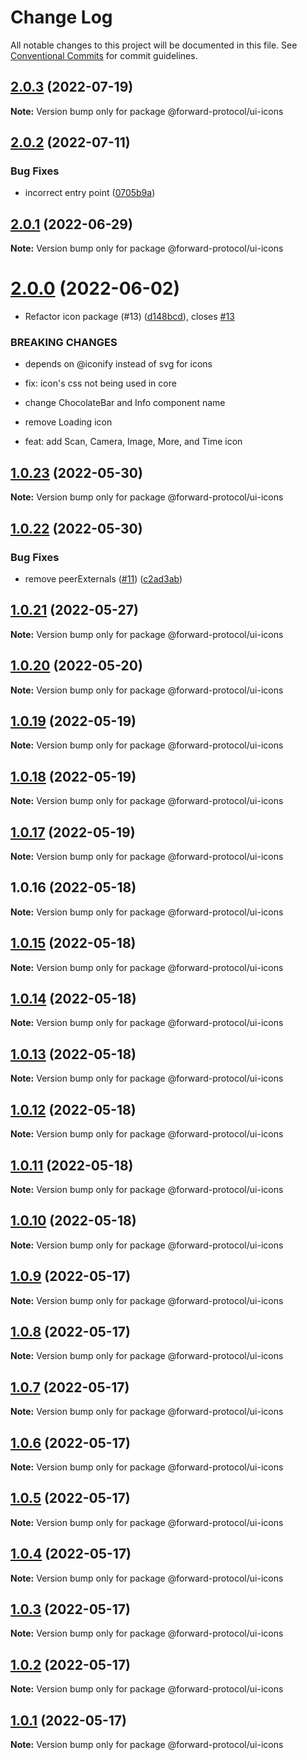 # Change Log

All notable changes to this project will be documented in this file.
See [Conventional Commits](https://conventionalcommits.org) for commit guidelines.

## [2.0.3](https://github.com/Forward-Protocol/forward-design-system/compare/@forward-protocol/ui-icons@2.0.2...@forward-protocol/ui-icons@2.0.3) (2022-07-19)

**Note:** Version bump only for package @forward-protocol/ui-icons





## [2.0.2](https://github.com/Forward-Protocol/forward-design-system/compare/@forward-protocol/ui-icons@2.0.1...@forward-protocol/ui-icons@2.0.2) (2022-07-11)


### Bug Fixes

* incorrect entry point ([0705b9a](https://github.com/Forward-Protocol/forward-design-system/commit/0705b9a4b683f16cc02e0ac1c1e1bf4bcf506c95))





## [2.0.1](https://github.com/Forward-Protocol/forward-design-system/compare/@forward-protocol/ui-icons@2.0.0...@forward-protocol/ui-icons@2.0.1) (2022-06-29)

**Note:** Version bump only for package @forward-protocol/ui-icons





# [2.0.0](https://github.com/Forward-Protocol/forward-design-system/compare/@forward-protocol/ui-icons@1.0.23...@forward-protocol/ui-icons@2.0.0) (2022-06-02)


* Refactor icon package (#13) ([d148bcd](https://github.com/Forward-Protocol/forward-design-system/commit/d148bcd374068832d6a7833d4f8d7d4eeb00b72d)), closes [#13](https://github.com/Forward-Protocol/forward-design-system/issues/13)


### BREAKING CHANGES

* depends on @iconify instead of svg for icons

* fix: icon's css not being used in core
* change ChocolateBar and Info component name
* remove Loading icon

* feat: add Scan, Camera, Image, More, and Time icon





## [1.0.23](https://github.com/Forward-Protocol/forward-design-system/compare/@forward-protocol/ui-icons@1.0.22...@forward-protocol/ui-icons@1.0.23) (2022-05-30)

**Note:** Version bump only for package @forward-protocol/ui-icons





## [1.0.22](https://github.com/Forward-Protocol/forward-design-system/compare/@forward-protocol/ui-icons@1.0.21...@forward-protocol/ui-icons@1.0.22) (2022-05-30)


### Bug Fixes

* remove peerExternals ([#11](https://github.com/Forward-Protocol/forward-design-system/issues/11)) ([c2ad3ab](https://github.com/Forward-Protocol/forward-design-system/commit/c2ad3abf18cd3f38f93c5f02150d720ed6d5367e))





## [1.0.21](https://github.com/Forward-Protocol/forward-design-system/compare/@forward-protocol/ui-icons@1.0.20...@forward-protocol/ui-icons@1.0.21) (2022-05-27)

**Note:** Version bump only for package @forward-protocol/ui-icons





## [1.0.20](https://github.com/Forward-Protocol/forward-design-system/compare/@forward-protocol/ui-icons@1.0.17...@forward-protocol/ui-icons@1.0.20) (2022-05-20)

**Note:** Version bump only for package @forward-protocol/ui-icons





## [1.0.19](https://github.com/Forward-Protocol/forward-design-system/compare/@forward-protocol/ui-icons@1.0.18...@forward-protocol/ui-icons@1.0.19) (2022-05-19)

**Note:** Version bump only for package @forward-protocol/ui-icons





## [1.0.18](https://github.com/Forward-Protocol/forward-design-system/compare/@forward-protocol/ui-icons@1.0.17...@forward-protocol/ui-icons@1.0.18) (2022-05-19)

**Note:** Version bump only for package @forward-protocol/ui-icons





## [1.0.17](https://github.com/Forward-Protocol/forward-design-system/compare/@forward-protocol/ui-icons@1.0.16...@forward-protocol/ui-icons@1.0.17) (2022-05-19)

**Note:** Version bump only for package @forward-protocol/ui-icons





## 1.0.16 (2022-05-18)

**Note:** Version bump only for package @forward-protocol/ui-icons





## [1.0.15](https://github.com/Forward-Protocol/forward-design-system/compare/@forward-protocol/ui-icons@1.0.14...@forward-protocol/ui-icons@1.0.15) (2022-05-18)

**Note:** Version bump only for package @forward-protocol/ui-icons





## [1.0.14](https://github.com/Forward-Protocol/forward-design-system/compare/@forward-protocol/ui-icons@1.0.13...@forward-protocol/ui-icons@1.0.14) (2022-05-18)

**Note:** Version bump only for package @forward-protocol/ui-icons





## [1.0.13](https://github.com/Forward-Protocol/forward-design-system/compare/@forward-protocol/ui-icons@1.0.12...@forward-protocol/ui-icons@1.0.13) (2022-05-18)

**Note:** Version bump only for package @forward-protocol/ui-icons





## [1.0.12](https://github.com/Forward-Protocol/forward-design-system/compare/@forward-protocol/ui-icons@1.0.11...@forward-protocol/ui-icons@1.0.12) (2022-05-18)

**Note:** Version bump only for package @forward-protocol/ui-icons





## [1.0.11](https://github.com/Forward-Protocol/forward-design-system/compare/@forward-protocol/ui-icons@1.0.10...@forward-protocol/ui-icons@1.0.11) (2022-05-18)

**Note:** Version bump only for package @forward-protocol/ui-icons





## [1.0.10](https://github.com/Forward-Protocol/forward-design-system/compare/@forward-protocol/ui-icons@1.0.9...@forward-protocol/ui-icons@1.0.10) (2022-05-18)

**Note:** Version bump only for package @forward-protocol/ui-icons





## [1.0.9](https://github.com/Forward-Protocol/forward-design-system/compare/@forward-protocol/ui-icons@1.0.8...@forward-protocol/ui-icons@1.0.9) (2022-05-17)

**Note:** Version bump only for package @forward-protocol/ui-icons





## [1.0.8](https://github.com/Forward-Protocol/forward-design-system/compare/@forward-protocol/ui-icons@1.0.7...@forward-protocol/ui-icons@1.0.8) (2022-05-17)

**Note:** Version bump only for package @forward-protocol/ui-icons





## [1.0.7](https://github.com/Forward-Protocol/forward-design-system/compare/@forward-protocol/ui-icons@1.0.6...@forward-protocol/ui-icons@1.0.7) (2022-05-17)

**Note:** Version bump only for package @forward-protocol/ui-icons





## [1.0.6](https://github.com/Forward-Protocol/forward-design-system/compare/@forward-protocol/ui-icons@1.0.5...@forward-protocol/ui-icons@1.0.6) (2022-05-17)

**Note:** Version bump only for package @forward-protocol/ui-icons





## [1.0.5](https://github.com/Forward-Protocol/forward-design-system/compare/@forward-protocol/ui-icons@1.0.4...@forward-protocol/ui-icons@1.0.5) (2022-05-17)

**Note:** Version bump only for package @forward-protocol/ui-icons





## [1.0.4](https://github.com/Forward-Protocol/forward-design-system/compare/@forward-protocol/ui-icons@1.0.3...@forward-protocol/ui-icons@1.0.4) (2022-05-17)

**Note:** Version bump only for package @forward-protocol/ui-icons





## [1.0.3](https://github.com/Forward-Protocol/forward-design-system/compare/@forward-protocol/ui-icons@1.0.2...@forward-protocol/ui-icons@1.0.3) (2022-05-17)

**Note:** Version bump only for package @forward-protocol/ui-icons





## [1.0.2](https://github.com/Forward-Protocol/forward-design-system/compare/@forward-protocol/ui-icons@1.0.1...@forward-protocol/ui-icons@1.0.2) (2022-05-17)

**Note:** Version bump only for package @forward-protocol/ui-icons





## [1.0.1](https://github.com/Forward-Protocol/forward-design-system/compare/@forward-protocol/ui-icons@1.0.0...@forward-protocol/ui-icons@1.0.1) (2022-05-17)

**Note:** Version bump only for package @forward-protocol/ui-icons
